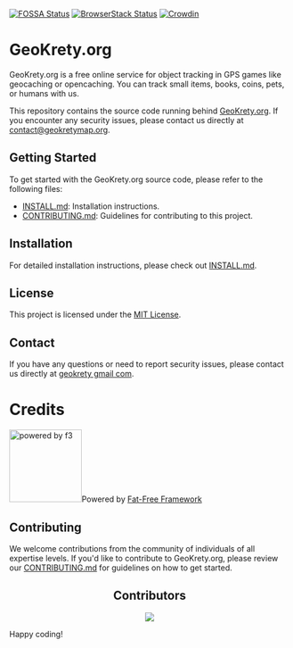 [![FOSSA Status](https://app.fossa.io/api/projects/git%2Bgithub.com%2Fgeokrety%2Fgeokrety-website.svg?type=shield)](https://app.fossa.io/projects/git%2Bgithub.com%2Fgeokrety%2Fgeokrety-website?ref=badge_shield)
[![BrowserStack Status](https://automate.browserstack.com/badge.svg?badge_key=YmZSRFZLZkd5ekxCd3lmWlFaYm9JWXNaVTlSQVFPVzE5YnlyL3M3ZGlMdz0tLU9yQ0phRklBSWVsY2JOM0hJbU9xaXc9PQ==--b1021fe4a71c6f760aba832dfc1af772e102e4a0)](https://automate.browserstack.com/public-build/YmZSRFZLZkd5ekxCd3lmWlFaYm9JWXNaVTlSQVFPVzE5YnlyL3M3ZGlMdz0tLU9yQ0phRklBSWVsY2JOM0hJbU9xaXc9PQ==--b1021fe4a71c6f760aba832dfc1af772e102e4a0)
[![Crowdin](https://badges.crowdin.net/geokrety/localized.svg)](https://crowdin.com/project/geokrety)

# GeoKrety.org

GeoKrety.org is a free online service for object tracking in GPS games like geocaching or opencaching. You can track small items, books, coins, pets, or humans with us.

This repository contains the source code running behind [GeoKrety.org](https://geokrety.org/). If you encounter any security issues, please contact us directly at [contact@geokretymap.org](mailto:contact@geokretymap.org).

## Getting Started

To get started with the GeoKrety.org source code, please refer to the following files:

- [INSTALL.md](INSTALL.md): Installation instructions.
- [CONTRIBUTING.md](CONTRIBUTING.md): Guidelines for contributing to this project.

## Installation

For detailed installation instructions, please check out [INSTALL.md](INSTALL.md).

## License

This project is licensed under the [MIT License](LICENSE).

## Contact

If you have any questions or need to report security issues, please contact us directly at [geokrety gmail com](mailto:geokrety@gmail.com).

# Credits

<img src="https://cdn.geokrety.org/images/logos/f3.svg" alt="powered by f3" width="130px">Powered by [Fat-Free Framework](https://fatfreeframework.com)


## Contributing

We welcome contributions from the community of individuals of all expertise levels. If you'd like to contribute to GeoKrety.org, please review our [CONTRIBUTING.md](CONTRIBUTING.md) for guidelines on how to get started.

<h2 align="center"><b>Contributors</b></h2>

<p align="center">
<a href="https://github.com/geokrety/geokrety-website/graphs/contributors">
  <img src="https://contrib.rocks/image?repo=geokrety/geokrety-website" />
</a>

Happy coding!
